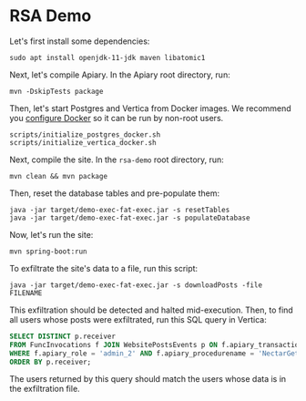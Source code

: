 # RSA Demo

Let's first install some dependencies:

```shell
sudo apt install openjdk-11-jdk maven libatomic1
```

Next, let's compile Apiary. In the Apiary root directory, run:

```shell
mvn -DskipTests package
```

Then, let's start Postgres and Vertica from Docker images. We recommend you [configure Docker](https://docs.docker.com/engine/install/linux-postinstall/) so it can be run by non-root users.

```shell
scripts/initialize_postgres_docker.sh
scripts/initialize_vertica_docker.sh
```

Next, compile the site.  In the `rsa-demo` root directory, run:

```shell
mvn clean && mvn package
```

Then, reset the database tables and pre-populate them:

```shell
java -jar target/demo-exec-fat-exec.jar -s resetTables
java -jar target/demo-exec-fat-exec.jar -s populateDatabase
```

Now, let's run the site:

```shell
mvn spring-boot:run
```

To exfiltrate the site's data to a file, run this script:

```shell
java -jar target/demo-exec-fat-exec.jar -s downloadPosts -file FILENAME
```

This exfiltration should be detected and halted mid-execution.  Then, to find all users whose posts were exfiltrated, run this SQL query in Vertica:

```sql
SELECT DISTINCT p.receiver
FROM FuncInvocations f JOIN WebsitePostsEvents p ON f.apiary_transaction_id = p.apiary_transaction_id 
WHERE f.apiary_role = 'admin_2' AND f.apiary_procedurename = 'NectarGetPosts' 
ORDER BY p.receiver;
```

The users returned by this query should match the users whose data is in the exfiltration file.